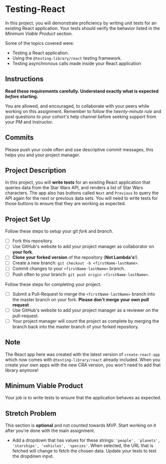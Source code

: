 # Testing-React

In this project, you will demonstrate proficiency by writing unit tests for an existing React application. Your tests should verify the behavior listed in the _Minimum Viable Product_ section.

Some of the topics covered were:

- Testing a React application.
- Using the `@testing-library/react` testing framework.
- Testing asynchronous calls made inside your React application

## Instructions

**Read these requirements carefully. Understand exactly what is expected _before_ starting.**

You are allowed, and encouraged, to collaborate with your peers while working on this assignment. Remember to follow the _twenty-minute rule_ and post questions to your cohort's help channel before seeking support from your PM and Instructor.

## Commits

Please push your code often and use descriptive commit messages, this helps you and your project manager.

## Project Description

In this project, you will **write tests** for an existing React application that queries data from the Star Wars API, and renders a list of Star Wars characters. The app also has buttons called `Next` and `Previous` to query the API again for the next or previous data sets. You will need to write tests for those buttons to ensure that they are working as expected.

## Project Set Up

Follow these steps to setup your git _fork_ and _branch_.

- [ ] Fork this repository.
- [ ] Use GitHub's website to add your project manager as collaborator on **your fork**.
- [ ] **Clone your forked version** of the repository (**Not Lambda's**!).
- [ ] Create a new branch: `git checkout -b <firstName-lastName>`.
- [ ] Commit changes to your `<firstName-lastName>` branch.
- [ ] Push often to your branch: `git push origin <firstName-lastName>`.

Follow these steps for completing your project.

- [ ] Submit a Pull-Request to merge the `<firstName-lastName>` branch into the master branch on your fork. **Please don't merge your own pull request**
- [ ] Use GitHub's website to add your project manager as a reviewer on the pull-request.
- [ ] Your project manager will count the project as complete by merging the branch back into the master branch of your forked repository.

## Note

The React app here was created with the latest version of `create-react-app` which now comes with `@testing-library/react` already included. When you create your own apps with the new CRA version, you won't need to add that library anymore!

## Minimum Viable Product

Your job is to write tests to ensure that the application behaves as expected.

## Stretch Problem

This section is **optional** and not counted towards MVP. Start working on it after you're done with the main assignment.

- Add a dropdown that has values for these strings: `'people', 'planets', 'starships', 'vehicles', 'species'`. When selected, the URL that is fetched will change to fetch the chosen data. Update your tests to test the dropdown input.
